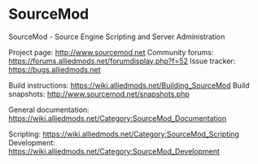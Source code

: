 SourceMod
=========

SourceMod - Source Engine Scripting and Server Administration

Project page: <http://www.sourcemod.net>
Community forums: <https://forums.alliedmods.net/forumdisplay.php?f=52>
Issue tracker: <https://bugs.alliedmods.net>

Build instructions: <https://wiki.alliedmods.net/Building_SourceMod>
Build snapshots: <http://www.sourcemod.net/snapshots.php>

General documentation: <https://wiki.alliedmods.net/Category:SourceMod_Documentation>

Scripting: <https://wiki.alliedmods.net/Category:SourceMod_Scripting>
Development: <https://wiki.alliedmods.net/Category:SourceMod_Development>
